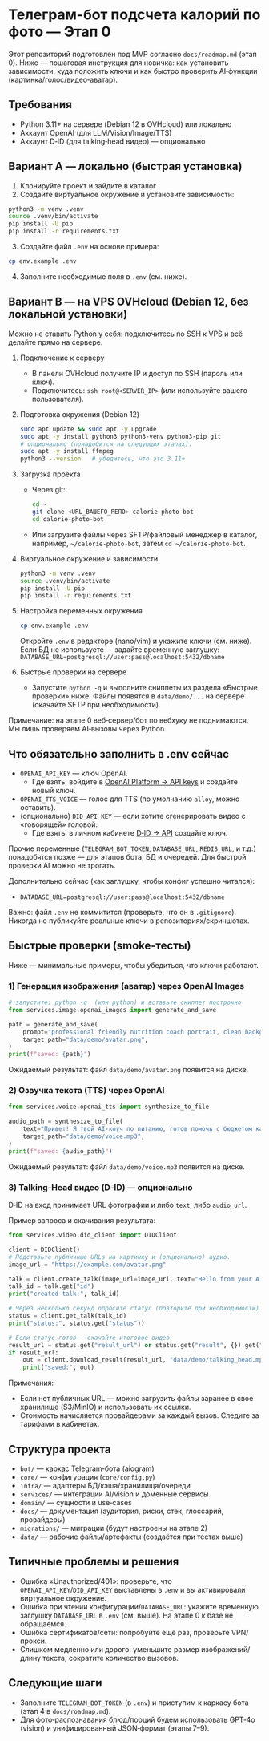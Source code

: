 # Телеграм-бот подсчета калорий по фото — Этап 0

Этот репозиторий подготовлен под MVP согласно `docs/roadmap.md` (этап 0). Ниже — пошаговая инструкция для новичка: как установить зависимости, куда положить ключи и как быстро проверить AI‑функции (картинка/голос/видео‑аватар).

## Требования
- Python 3.11+ на сервере (Debian 12 в OVHcloud) или локально
- Аккаунт OpenAI (для LLM/Vision/Image/TTS)
- Аккаунт D‑ID (для talking‑head видео) — опционально

## Вариант A — локально (быстрая установка)
1) Клонируйте проект и зайдите в каталог.
2) Создайте виртуальное окружение и установите зависимости:
```bash
python3 -m venv .venv
source .venv/bin/activate
pip install -U pip
pip install -r requirements.txt
```
3) Создайте файл `.env` на основе примера:
```bash
cp env.example .env
```
4) Заполните необходимые поля в `.env` (см. ниже).

## Вариант B — на VPS OVHcloud (Debian 12, без локальной установки)
Можно не ставить Python у себя: подключитесь по SSH к VPS и всё делайте прямо на сервере.

1) Подключение к серверу
   - В панели OVHcloud получите IP и доступ по SSH (пароль или ключ).
   - Подключитесь: `ssh root@<SERVER_IP>` (или используйте вашего пользователя).

2) Подготовка окружения (Debian 12)
   ```bash
   sudo apt update && sudo apt -y upgrade
   sudo apt -y install python3 python3-venv python3-pip git
   # опционально (понадобится на следующих этапах):
   sudo apt -y install ffmpeg
   python3 --version   # убедитесь, что это 3.11+
   ```

3) Загрузка проекта
   - Через git:
     ```bash
     cd ~
     git clone <URL_ВАШЕГО_РЕПО> calorie-photo-bot
     cd calorie-photo-bot
     ```
   - Или загрузите файлы через SFTP/файловый менеджер в каталог, например, `~/calorie-photo-bot`, затем `cd ~/calorie-photo-bot`.

4) Виртуальное окружение и зависимости
   ```bash
   python3 -m venv .venv
   source .venv/bin/activate
   pip install -U pip
   pip install -r requirements.txt
   ```

5) Настройка переменных окружения
   ```bash
   cp env.example .env
   ```
   Откройте `.env` в редакторе (nano/vim) и укажите ключи (см. ниже). Если БД не используете — задайте временную заглушку:
   `DATABASE_URL=postgresql://user:pass@localhost:5432/dbname`

6) Быстрые проверки на сервере
   - Запустите `python -q` и выполните сниппеты из раздела «Быстрые проверки» ниже. Файлы появятся в `data/demo/...` на сервере (скачайте SFTP при необходимости).

Примечание: на этапе 0 веб‑сервер/бот по вебхуку не поднимаются. Мы лишь проверяем AI‑вызовы через Python.

## Что обязательно заполнить в .env сейчас
- `OPENAI_API_KEY` — ключ OpenAI.
  - Где взять: войдите в [OpenAI Platform → API keys](https://platform.openai.com/api-keys) и создайте новый ключ.
- `OPENAI_TTS_VOICE` — голос для TTS (по умолчанию `alloy`, можно оставить).
- (опционально) `DID_API_KEY` — если хотите сгенерировать видео с «говорящей» головой.
  - Где взять: в личном кабинете [D‑ID → API](https://www.d-id.com/) создайте ключ.

Прочие переменные (`TELEGRAM_BOT_TOKEN`, `DATABASE_URL`, `REDIS_URL`, и т.д.) понадобятся позже — для этапов бота, БД и очередей. Для быстрой проверки AI можно не трогать.

Дополнительно сейчас (как заглушку, чтобы конфиг успешно читался):
- `DATABASE_URL=postgresql://user:pass@localhost:5432/dbname`

Важно: файл `.env` не коммитится (проверьте, что он в `.gitignore`). Никогда не публикуйте реальные ключи в репозиториях/скриншотах.

## Быстрые проверки (smoke‑тесты)
Ниже — минимальные примеры, чтобы убедиться, что ключи работают.

### 1) Генерация изображения (аватар) через OpenAI Images
```python
# запустите: python -q  (или python) и вставьте сниппет построчно
from services.image.openai_images import generate_and_save

path = generate_and_save(
    prompt="professional friendly nutrition coach portrait, clean background",
    target_path="data/demo/avatar.png",
)
print(f"saved: {path}")
```
Ожидаемый результат: файл `data/demo/avatar.png` появится на диске.

### 2) Озвучка текста (TTS) через OpenAI
```python
from services.voice.openai_tts import synthesize_to_file

audio_path = synthesize_to_file(
    text="Привет! Я твой AI-коуч по питанию, готов помочь с бюджетом калорий и БЖУ.",
    target_path="data/demo/voice.mp3",
)
print(f"saved: {audio_path}")
```
Ожидаемый результат: файл `data/demo/voice.mp3` появится на диске.

### 3) Talking‑Head видео (D‑ID) — опционально
D‑ID на вход принимает URL фотографии и либо `text`, либо `audio_url`.

Пример запроса и скачивания результата:
```python
from services.video.did_client import DIDClient

client = DIDClient()
# Подставьте публичные URLs на картинку и (опционально) аудио.
image_url = "https://example.com/avatar.png"

talk = client.create_talk(image_url=image_url, text="Hello from your AI coach!")
talk_id = talk.get("id")
print("created talk:", talk_id)

# Через несколько секунд опросите статус (повторите при необходимости)
status = client.get_talk(talk_id)
print("status:", status.get("status"))

# Если статус готов — скачайте итоговое видео
result_url = status.get("result_url") or status.get("result", {}).get("url")
if result_url:
    out = client.download_result(result_url, "data/demo/talking_head.mp4")
    print("saved:", out)
```
Примечания:
- Если нет публичных URL — можно загрузить файлы заранее в свое хранилище (S3/MinIO) и использовать их ссылки.
- Стоимость начисляется провайдерами за каждый вызов. Следите за тарифами в кабинетах.

## Структура проекта
- `bot/` — каркас Telegram‑бота (aiogram)
- `core/` — конфигурация (`core/config.py`)
- `infra/` — адаптеры БД/кэша/хранилища/очереди
- `services/` — интеграции AI/vision и доменные сервисы
- `domain/` — сущности и use‑cases
- `docs/` — документация (аудитория, риски, стек, глоссарий, провайдеры)
- `migrations/` — миграции (будут настроены на этапе 2)
- `data/` — рабочие файлы/артефакты (создаётся при тестах выше)

## Типичные проблемы и решения
- Ошибка «Unauthorized/401»: проверьте, что `OPENAI_API_KEY`/`DID_API_KEY` выставлены в `.env` и вы активировали виртуальное окружение.
- Ошибка при чтении конфигурации/`DATABASE_URL`: укажите временную заглушку `DATABASE_URL` в `.env` (см. выше). На этапе 0 к базе не обращаемся.
- Ошибка сертификатов/сети: попробуйте ещё раз, проверьте VPN/прокси.
- Слишком медленно или дорого: уменьшите размер изображений/длину текста, сократите количество вызовов.

## Следующие шаги
- Заполните `TELEGRAM_BOT_TOKEN` (в `.env`) и приступим к каркасу бота (этап 4 в `docs/roadmap.md`).
- Для фото‑распознавания блюд/порций будем использовать GPT‑4o (vision) и унифицированный JSON‑формат (этапы 7–9).
